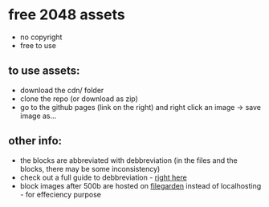 # free 2048 assets
- no copyright
- free to use

## to use assets:

- download the cdn/ folder
- clone the repo (or download as zip)
- go to the github pages (link on the right) and right click an image -> save image as...

## other info:

- the blocks are abbreviated with debbreviation (in the files and the blocks, there may be some inconsistency)
- check out a full guide to debbreviation - [right here](https://docs.google.com/document/d/14bxdujy4xpioiyQMKz_DZsk9jLJn3PBedPQtmo2lUYQ/edit?usp=sharing)
- block images after 500b are hosted on [filegarden](https://file.garden) instead of localhosting - for effeciency purpose
